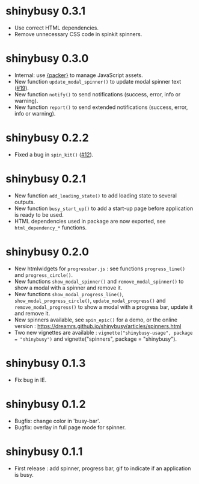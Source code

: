 # shinybusy 0.3.1

* Use correct HTML dependencies.
* Remove unnecessary CSS code in spinkit spinners.


# shinybusy 0.3.0

* Internal: use [{packer}](https://github.com/JohnCoene/packer) to manage JavaScript assets.
* New function `update_modal_spinner()` to update modal spinner text ([#19](https://github.com/dreamRs/shinybusy/issues/19)).
* New function `notify()` to send notifications (success, error, info or warning).
* New function `report()` to send extended notifications (success, error, info or warning).


# shinybusy 0.2.2

* Fixed a bug in `spin_kit()` ([#12](https://github.com/dreamRs/shinybusy/issues/12)).


# shinybusy 0.2.1

* New function `add_loading_state()` to add loading state to several outputs.
* New function `busy_start_up()` to add a start-up page before application is ready to be used.
* HTML dependencies used in package are now exported, see `html_dependency_*` functions.


# shinybusy 0.2.0

* New htmlwidgets for `progressbar.js` : see functions `progress_line()` and `progress_circle()`.
* New functions `show_modal_spinner()` and `remove_modal_spinner()` to show a modal with a spinner and remove it.
* New functions `show_modal_progress_line()`, `show_modal_progress_circle()`, `update_modal_progress()` and `remove_modal_progress()` to show a modal with a progress bar, update it and remove it.
* New spinners available, see `spin_epic()` for a demo, or the online version : https://dreamrs.github.io/shinybusy/articles/spinners.html
* Two new vignettes are available : `vignette("shinybusy-usage", package = "shinybusy")` and vignette("spinners", package = "shinybusy").


# shinybusy 0.1.3

* Fix bug in IE.


# shinybusy 0.1.2

* Bugfix: change color in 'busy-bar'.
* Bugfix: overlay in full page mode for spinner.


# shinybusy 0.1.1

* First release : add spinner, progress bar, gif to indicate if an application is busy.
